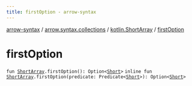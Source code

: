 ```yaml
---
title: firstOption - arrow-syntax
---
```


[arrow-syntax](../../index.html) / [arrow.syntax.collections](../index.html) / [kotlin.ShortArray](index.html) / [firstOption](./first-option.html)

# firstOption

`fun `[`ShortArray`](https://kotlinlang.org/api/latest/jvm/stdlib/kotlin/-short-array/index.html)`.firstOption(): Option<`[`Short`](https://kotlinlang.org/api/latest/jvm/stdlib/kotlin/-short/index.html)`>`
`inline fun `[`ShortArray`](https://kotlinlang.org/api/latest/jvm/stdlib/kotlin/-short-array/index.html)`.firstOption(predicate: Predicate<`[`Short`](https://kotlinlang.org/api/latest/jvm/stdlib/kotlin/-short/index.html)`>): Option<`[`Short`](https://kotlinlang.org/api/latest/jvm/stdlib/kotlin/-short/index.html)`>`